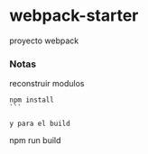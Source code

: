 # webpack-starter

proyecto webpack

### Notas

reconstruir modulos

````
npm install
```

y para el build 

````
npm run build
